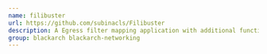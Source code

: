 ```yaml
---
name: filibuster
url: https://github.com/subinacls/Filibuster
description: A Egress filter mapping application with additional functionality.
group: blackarch blackarch-networking
---
```

